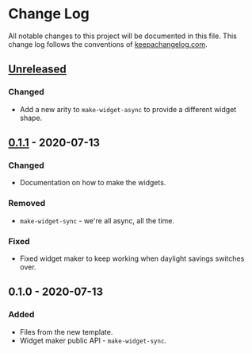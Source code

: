 # Change Log
All notable changes to this project will be documented in this file. This change log follows the conventions of [keepachangelog.com](http://keepachangelog.com/).

## [Unreleased]
### Changed
- Add a new arity to `make-widget-async` to provide a different widget shape.

## [0.1.1] - 2020-07-13
### Changed
- Documentation on how to make the widgets.

### Removed
- `make-widget-sync` - we're all async, all the time.

### Fixed
- Fixed widget maker to keep working when daylight savings switches over.

## 0.1.0 - 2020-07-13
### Added
- Files from the new template.
- Widget maker public API - `make-widget-sync`.

[Unreleased]: https://github.com/your-name/too-hot/compare/0.1.1...HEAD
[0.1.1]: https://github.com/your-name/too-hot/compare/0.1.0...0.1.1
